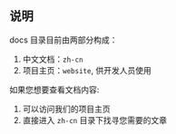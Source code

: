 ## 说明

docs 目录目前由两部分构成：

1. 中文文档：`zh-cn`
2. 项目主页：`website`, 供开发人员使用

如果您想要查看文档内容:

1. 可以访问我们的项目主页
2. 直接进入 `zh-cn` 目录下找寻您需要的文章
